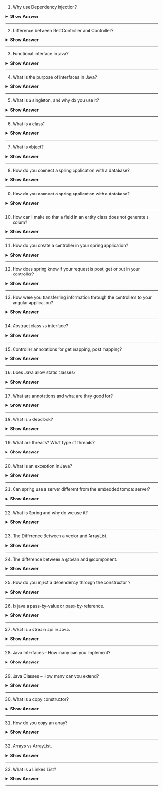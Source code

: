 1. Why use Dependency injection?

<details><summary><b> Show Answer</b></summary>
  
<blockquote>

Dependency injection (DI) is a technique used in software engineering to make development of software applications easier. The DI uses loose coupling between different components, making it easier to modify individual parts without affecting the rest of the application.

Consider you are writing a code for an application where the various objects depend on each other. So, instead of having each object create and manage its own dependencies, you can use DI to create an object of those dependencies and pass them to each object whenever needed.

Since the dependencies are managed by the DI, users can modify them without needing to change the code in every object that uses them.

</blockquote>
  
</details>

---

2. Difference between RestController and Controller?

<details><summary><b> Show Answer</b></summary>
  
<blockquote>

The main difference between RestController and Controller is that the `@RestController` is used for building RESTful web services that return data in JSON, XML or any other format and the `@Controller` is used when we are building a web application that return an HTML view.

</blockquote>
  
</details>

---

3. Functional interface in java?

<details><summary><b> Show Answer</b></summary>
  
<blockquote>

A functional interface is a Java 8 feature and is also called as `Single Abstract Method`. It is an interface that has only one abstract method. Functional interfaces are commonly used with lambda expressions to create more concise and readable code.

Java includes some built-in functional interfaces, such as Runnable, Consumer, Comparable.

</blockquote>
  
</details>

---

4. What is the purpose of interfaces in Java? 

<details><summary><b> Show Answer</b></summary>
  
<blockquote>

An interface defined the set of methods that a class must implement. It is like a blueprint for a class. They are used to achieve abstraction in the application. Also by using interface we can achieve multiple inheritance in java.

</blockquote>
  
</details>

---

5. What is a singleton, and why do you use it?

<details><summary><b> Show Answer</b></summary>
  
<blockquote>

Singleton is a type of bean object scope in which only one instance of bean is created. and this same instance will be shared globally for each request made for that bean.

</blockquote>
  
</details>

---

6. What is a class?

<details><summary><b> Show Answer</b></summary>
  
<blockquote>

Class is a blueprint for creating objects. It defines the structure of an object by specifying methods and variables which the object will contain. Objects are created from class by using `new` keyword.

</blockquote>
  
</details>

---

7. What is object?

<details><summary><b> Show Answer</b></summary>
  
<blockquote>

An object is an instance of class. It represents an real-world entity which have properties and behaviour specified by the class. An object is creted from class using `new` keyword. Each object have it's own unique identity and behaviour. Objects are the main block of object oriented programming. 

</blockquote>
  
</details>

---

8. How do you connect a spring application with a database?

<details><summary><b> Show Answer</b></summary>
  
<blockquote>

To connect a database to our spring boot application first we have to add the driver dependency for that specific database. After adding the dependency we have to configure the database properties like url, username, password in our `application.properties` or `application.yml` file. Post which we have to create an Database access layer to interact with our database.

</blockquote>
  
</details>

---

9. How do you connect a spring application with a database?

<details><summary><b> Show Answer</b></summary>
  
<blockquote>

To connect a database to our spring boot application first we have to add the driver dependency for that specific database. After adding the dependency we have to configure the database properties like url, username, password in our `application.properties` or `application.yml` file. Post which we have to create an Database access layer to interact with our database.

</blockquote>
  
</details>

---

10. How can I make so that a field in an entity class does not generate a colum?
 
<details><summary><b> Show Answer</b></summary>
  
<blockquote>

To acheive this functinality we can use `@Transient` annotation. The `@Transient` annotation indicats JPA to exclude the annotated field while creating the database table.

</blockquote>
  
</details>

---

11. How do you create a controller in your spring application?

<details><summary><b> Show Answer</b></summary>
  
<blockquote>

To create a controller in a Spring application. Create a class and annotate it with the `@Controller` annotation. You can also use `@RequestMapping` annotation above the controller class to define the base url for the class methods. 

</blockquote>
  
</details>

---

12. How does spring know if your request is post, get or put in your controller?

<details><summary><b> Show Answer</b></summary>
  
<blockquote>

The spring determines the type of HTTP request POST, GET, PUT based on the HTTP method specified in the request. Spring checks the HTTP method and url pattern to map that request to a specific method. 

For example, If we send an GET request with a specific url. The spring will automatically map that request to a method which is having `@GetMapping` annotation with matching url pattern.


</blockquote>
  
</details>

---

13. How were you transferring information through the controllers to your angular application? 

<details><summary><b> Show Answer</b></summary>
  
<blockquote>

To transfer data from contoller to angular application we can use `HTTPClient` service which will be used to make HTTP requests to the controller. The `HTTPClient` service return an `observable` which we can subscribe to get the data sent from the controller in our angular application.


</blockquote>
  
</details>

---

14. Abstract class vs interface?  

<details><summary><b> Show Answer</b></summary>
  
<blockquote>

An abstract class is a class which contain abstract methods. The abstract class can not be instantiated and have to be extended by other class to use the methods of that class. While an interface serves as an contract that specifies a set of methods that a class must implement.

The difference between abstract class and interface is that the abstract class can contain both abstract and non-abstract methods while an interface can have only abstract methods. Since java 8, it can have static and default methods. Abstract class can have final, non-final, static and non-static variables while interface can only have static and final variables.


</blockquote>
  
</details>

---

15. Controller annotations for get mapping, post mapping?

<details><summary><b> Show Answer</b></summary>
  
<blockquote>

We can use `@GetMapping` annotation for get mapping and `@PostMapping` annotation for post mapping in spring.

</blockquote>
  
</details>

---

16. Does Java allow static classes?

<details><summary><b> Show Answer</b></summary>
  
<blockquote>

Java allows a class to be a static only if that class in a inner class. The static inner classes can be accessed without initializing the outer class.  

</blockquote>
  
</details>

---

17. What are annotations and what are they good for?

<details><summary><b> Show Answer</b></summary>
  
<blockquote>

Annotations in java provide metadata about the class, method, interface. They are used to provide additional information to compiler to provide additional functionality.

</blockquote>
  
</details>

---

18. What is a deadlock?

<details><summary><b> Show Answer</b></summary>
  
<blockquote>

A dedlock condition occurs when two or more threads are blocking the resources and waiting for each other to release the resource. Consider for example, If one thread acquires lock on one resource and then attempts to lock another resource which is already locked by another threading which is waiting for first thread to release the lock on first resource. So in this condition deadlock occurs. To prevent deadlock condition we can avoid nested locks.

</blockquote>
  
</details>

---

19. What are threads? What type of threads?

<details><summary><b> Show Answer</b></summary>
  
<blockquote>

Threads are individual, light-weight and smallest unit of a given process. There are two types of threads daemon threads and nondeamon thread. The deamon threads are lowpriority threads which runs in backgroundand supports the nondeamon threads.

</blockquote>
  
</details>

---

20. What is an exception in Java?
 
<details><summary><b> Show Answer</b></summary>
  
<blockquote>

An exception is an event that occurs during the execution of a program, which disrupts the normal flow of the program's instructions.Exceptions are of two types, checked exceptions and unchecked exceptions. Checked exceptions are checked by the compiler at the compile-time, while unchecked exceptions are not checked by the compiler. Java provides try-catch block to handel the exceptions.

</blockquote>
  
</details>

---

21. Can spring use a server different from the embedded tomcat server?
 
<details><summary><b> Show Answer</b></summary>
  
<blockquote>

Spirng support the usage of different servers other than the embedded Tomcat server. Inside the project dependencies you can configure the servers which you want to utilize.

</blockquote>
  
</details>

---

22. What is Spring and why do we use it?

<details><summary><b> Show Answer</b></summary>
  
<blockquote>

Spring is a popular open-source framework for building robust and scalable applications in Java. Spring provided multiple feature like dependency injection, aspect-oriented programming, transaction management, and more. 

Spring is widely used for building web applications, microservices, and enterprise applications.


</blockquote>
  
</details>

---

23. The Difference Between a vector and ArrayList.

<details><summary><b> Show Answer</b></summary>
  
<blockquote>

The Vector is synchronized while ArrayList is not synchronized and is not thread-safe. The performance of vector is less than arraylist. Vector doubles its size when it needs to expand, whereas ArrayList increases by half of its size.

</blockquote>
  
</details>

---

24. The difference between a @bean and @component.

<details><summary><b> Show Answer</b></summary>
  
<blockquote>

The main difference between `@Component` and `@Bean` is that `@Component` is a class-level annotation that allows Spring to automatically discover and register a bean, whereas `@Bean` is a method-level annotation that creates and returns an object that Spring should register as a bean. 

</blockquote>
  
</details>

---

25. How do you inject a dependency through the constructor ?

<details><summary><b> Show Answer</b></summary>
  
<blockquote>

To inject a dependency through the constructor, create a constructor in a class and pass that dependency as a parameter to the constructor. Then, apply the `@Autowired` annotation above the constructor, Spring will automatically detect the dependency and inject it into the constructor when creating an instance of the class.

</blockquote>
  
</details>

---

26. Is java a pass-by-value or pass-by-reference.

<details><summary><b> Show Answer</b></summary>
  
<blockquote>

In java we follow pass-by-value.

</blockquote>
  
</details>

---

27. What is a stream api in Java. 

<details><summary><b> Show Answer</b></summary>
  
<blockquote>

The Stream API is a feature introduced in Java 8. It  provids functional programming approach to processing collections of data.

</blockquote>
  
</details>

---

28. Java Interfaces – How many can you implement? 

<details><summary><b> Show Answer</b></summary>
  
<blockquote>

In java we can implement multiple interfaces in the same class.

</blockquote>
  
</details>

---

29. Java Classes – How many can you extend? 

<details><summary><b> Show Answer</b></summary>
  
<blockquote>

In java we can extend only one class.

</blockquote>
  
</details>

---

30. What is a copy constructor?

<details><summary><b> Show Answer</b></summary>
  
<blockquote>

A copy constructor is a special constructor that allows you to create a new object by copying the values of an existing object.

</blockquote>
  
</details>

---

31. How do you copy an array?

<details><summary><b> Show Answer</b></summary>
  
<blockquote>

To copy an array values form one array to another you can use a for loop which will iterate over the first array and will put the elements of first array into another array. orelse you can use `Arrays.copyOf` methods.

</blockquote>
  
</details>

---

32. Arrays vs ArrayList.

<details><summary><b> Show Answer</b></summary>
  
<blockquote>

Array is a fixes size data structure while size of arraylist is dynamic. We have to specify the size of array at the time of creation while there is no need of specifying size of an arraylist. array can store primitive data types, while an ArrayList can only store objects. Arrays are faster as compared to arraylist.

</blockquote>
  
</details>

---

33. What is a Linked List?

<details><summary><b> Show Answer</b></summary>
  
<blockquote>

A linked list is a data structure that consists of a sequence of nodes, where each node stores an element of data and a reference to the next node. The difference between linkedlist and arraylist is that the elements of arraylist are stored in continuous block of memory. While the elements of linkedlist are distributed in the memory.


</blockquote>
  
</details>

---